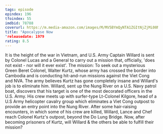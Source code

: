 ```yaml
---
tags: episode
epindex: 196
tfoindex: 55
imdbid: 78788
coverurl: https://m.media-amazon.com/images/M/MV5BYmQyNTA1ZGItNjZjMi00NzFlLWEzMWEtNWMwN2Q2MjJhYzEyXkEyXkFqcGdeQXVyMjUzOTY1NTc@._V1_SX202_CR0,0,202,300_.jpg
title: "Apocalypse Now
"releasedate: 1979
rating: 8.5
---
```


It is the height of the war in Vietnam, and U.S. Army Captain Willard is sent by Colonel Lucas and a General to carry out a mission that, officially, 'does not exist - nor will it ever exist'. The mission: To seek out a mysterious Green Beret Colonel, Walter Kurtz, whose army has crossed the border into Cambodia and is conducting hit-and-run missions against the Viet Cong and NVA. The army believes Kurtz has gone completely insane and Willard's job is to eliminate him. Willard, sent up the Nung River on a U.S. Navy patrol boat, discovers that his target is one of the most decorated officers in the U.S. Army. His crew meets up with surfer-type Lt-Colonel Kilgore, head of a U.S Army helicopter cavalry group which eliminates a Viet Cong outpost to provide an entry point into the Nung River. After some hair-raising encounters, in which some of his crew are killed, Willard, Lance and Chef reach Colonel Kurtz's outpost, beyond the Do Lung Bridge. Now, after becoming prisoners of Kurtz, will Willard & the others be able to fulfill their mission?